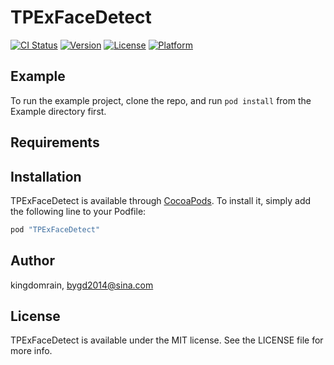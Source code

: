 # TPExFaceDetect

[![CI Status](http://img.shields.io/travis/kingdomrain/TPExFaceDetect.svg?style=flat)](https://travis-ci.org/kingdomrain/TPExFaceDetect)
[![Version](https://img.shields.io/cocoapods/v/TPExFaceDetect.svg?style=flat)](http://cocoapods.org/pods/TPExFaceDetect)
[![License](https://img.shields.io/cocoapods/l/TPExFaceDetect.svg?style=flat)](http://cocoapods.org/pods/TPExFaceDetect)
[![Platform](https://img.shields.io/cocoapods/p/TPExFaceDetect.svg?style=flat)](http://cocoapods.org/pods/TPExFaceDetect)

## Example

To run the example project, clone the repo, and run `pod install` from the Example directory first.

## Requirements

## Installation

TPExFaceDetect is available through [CocoaPods](http://cocoapods.org). To install
it, simply add the following line to your Podfile:

```ruby
pod "TPExFaceDetect"
```

## Author

kingdomrain, bygd2014@sina.com

## License

TPExFaceDetect is available under the MIT license. See the LICENSE file for more info.
